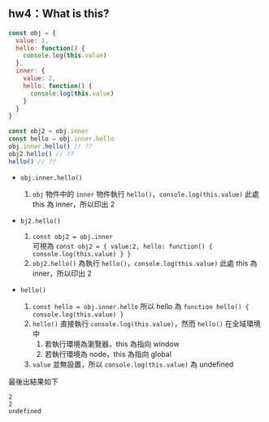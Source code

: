 ## hw4：What is this?

``` js
const obj = {
  value: 1,
  hello: function() {
    console.log(this.value)
  },
  inner: {
    value: 2,
    hello: function() {
      console.log(this.value)
    }
  }
}
  
const obj2 = obj.inner
const hello = obj.inner.hello
obj.inner.hello() // ??
obj2.hello() // ??
hello() // ??
```

* `obj.inner.hello()`
   1. `obj` 物件中的 `inner` 物件執行 `hello()`，`console.log(this.value)` 此處 this 為 inner，所以印出 2

* `bj2.hello()`
   1. `const obj2 = obj.inner`   
      可視為 `const obj2 = { value:2, hello: function() { console.log(this.value) } }`
   2. `obj2.hello()` 為執行 `hello()`，`console.log(this.value)` 此處 this 為 inner，所以印出 2

* `hello()`
   1. `const hello = obj.inner.hello` 所以 hello 為 `function hello() { console.log(this.value) }`
   2. `hello()` 直接執行 `console.log(this.value)`，然而 `hello()` 在全域環境中
      1. 若執行環境為瀏覽器，this 為指向 window
      2. 若執行環境為 node，this 為指向 global
   3. `value` 並無設置，所以 `console.log(this.value)` 為 undefined

最後出結果如下
```
2
2
undefined
```